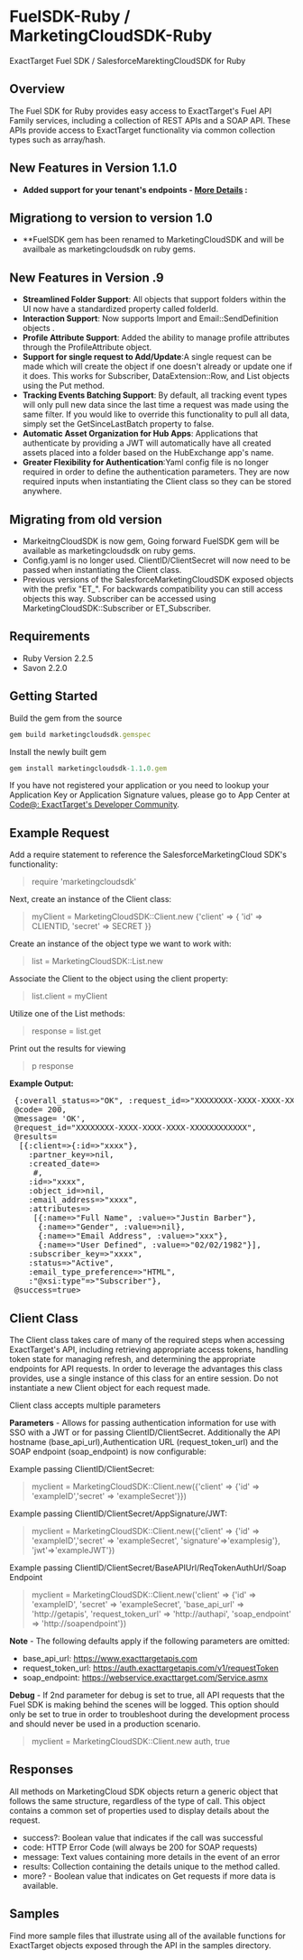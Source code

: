 FuelSDK-Ruby / MarketingCloudSDK-Ruby
=====================================

ExactTarget Fuel SDK / SalesforceMarektingCloudSDK for Ruby

## Overview ##
The Fuel SDK for Ruby provides easy access to ExactTarget's Fuel API Family services, including a collection of REST APIs and a SOAP API. These APIs provide access to ExactTarget functionality via common collection types such as array/hash.

## New Features in Version 1.1.0 ##
- **Added support for your tenant's endpoints - [More Details](https://developer.salesforce.com/docs/atlas.en-us.mc-apis.meta/mc-apis/your-subdomain-tenant-specific-endpoints.htm) :**

## Migrationg to version to version 1.0 ##
- **FuelSDK gem has been renamed to MarketingCloudSDK and will be availbale as marketingcloudsdk on ruby gems.
  
## New Features in Version .9 ##
- **Streamlined Folder Support**: All objects that support folders within the UI now have a standardized property called folderId.
- **Interaction Support**: Now supports Import and Email::SendDefinition objects .
- **Profile Attribute Support**: Added the ability to manage profile attributes through the ProfileAttribute object.
- **Support for single request to Add/Update**:A single request can be made which will create the object if one doesn't already or update one if it does.  This works for Subscriber, DataExtension::Row, and List objects using the Put method.
- **Tracking Events Batching Support**: By default, all tracking event types will only pull new data since the last time a request was made using the same filter.  If you would like to override this functionality to pull all data, simply set the GetSinceLastBatch property to false.
- **Automatic Asset Organization for Hub Apps**: Applications that authenticate by providing a JWT will automatically have all created assets placed into a folder based on the HubExchange app's name. 
- **Greater Flexibility for Authentication**:Yaml config file is no longer required in order to define the authentication parameters.  They are now required inputs when instantiating the Client class so they can be stored anywhere.
 
## Migrating from old version ##
- MarkeitngCloudSDK is now gem, Going forward FuelSDK gem will be available as marketingcloudsdk on ruby gems.
- Config.yaml is no longer used.  ClientID/ClientSecret will now need to be passed when instantiating the Client class.
- Previous versions of the SalesforceMarketingCloudSDK  exposed objects with the prefix "ET_". For backwards compatibility you can still access objects this way.
Subscriber can be accessed using MarketingCloudSDK::Subscriber or ET_Subscriber.  

## Requirements ##
- Ruby Version 2.2.5
- Savon 2.2.0 

## Getting Started ##
Build the gem from the source

```ruby
gem build marketingcloudsdk.gemspec
```

Install the newly built gem

```ruby
gem install marketingcloudsdk-1.1.0.gem
```

If you have not registered your application or you need to lookup your Application Key or Application Signature values, please go to App Center at [Code@: ExactTarget's Developer Community](http://code.exacttarget.com/appcenter "Code@ App Center").


## Example Request ##

Add a require statement to reference the SalesforceMarketingCloud SDK's functionality:
> require 'marketingcloudsdk'

Next, create an instance of the Client class:
> myClient = MarketingCloudSDK::Client.new {'client' => { 'id' => CLIENTID, 'secret' => SECRET }}

Create an instance of the object type we want to work with:
> list = MarketingCloudSDK::List.new

Associate the Client to the object using the client property:
> list.client = myClient

Utilize one of the List methods:
> response = list.get

Print out the results for viewing
> p response

**Example Output:**

<pre>
<MarketingCloudSDK::SoapResponse:0x007fb86abcf190
 @body= {:retrieve_response_msg=> {:overall_status=>"OK", :request_id=>"XXXXXXXX-XXXX-XXXX-XXXX-XXXXXXXXXXXX", :results=>..}
 @code= 200,
 @message= 'OK',
 @request_id="XXXXXXXX-XXXX-XXXX-XXXX-XXXXXXXXXXXX",
 @results=
  [{:client=>{:id=>"xxxx"},
    :partner_key=>nil,
    :created_date=>
     #<DateTime: 2013-05-30T23:02:00+00:00 ((2456443j,82920s,0n),+0s,2299161j)>,
    :id=>"xxxx",
    :object_id=>nil,
    :email_address=>"xxxx",
    :attributes=>
     [{:name=>"Full Name", :value=>"Justin Barber"},
      {:name=>"Gender", :value=>nil},
      {:name=>"Email Address", :value=>"xxx"},
      {:name=>"User Defined", :value=>"02/02/1982"}],
    :subscriber_key=>"xxxx",
    :status=>"Active",
    :email_type_preference=>"HTML",
    :"@xsi:type"=>"Subscriber"},
 @success=true>
</pre>

## Client Class ##

The Client class takes care of many of the required steps when accessing ExactTarget's API, including retrieving appropriate access tokens, handling token state for managing refresh, and determining the appropriate endpoints for API requests.  In order to leverage the advantages this class provides, use a single instance of this class for an entire session.  Do not instantiate a new Client object for each request made.

Client class accepts multiple parameters

**Parameters** - Allows for passing authentication information for use with SSO with a JWT or for passing ClientID/ClientSecret. 
Additionally the API hostname (base_api_url),Authentication URL (request_token_url) and the SOAP endpoint (soap_endpoint) is now configurable:

Example passing ClientID/ClientSecret: 
> myclient = MarketingCloudSDK::Client.new({'client' => {'id' => 'exampleID','secret' => 'exampleSecret'}})

Example passing ClientID/ClientSecret/AppSignature/JWT: 
> myclient = MarketingCloudSDK::Client.new({'client' => {'id' => 'exampleID','secret' => 'exampleSecret', 'signature'=>'examplesig'}, 'jwt'=>'exampleJWT'})

Example passing ClientID/ClientSecret/BaseAPIUrl/ReqTokenAuthUrl/Soap Endpoint
> myclient = MarketingCloudSDK::Client.new('client' => {'id' => 'exampleID', 'secret' => 'exampleSecret', 'base_api_url' => 'http://getapis', 'request_token_url' => 'http://authapi', 'soap_endpoint' => 'http://soapendpoint'})

**Note** - The following defaults apply if the following parameters are omitted:
- base_api_url: https://www.exacttargetapis.com
- request_token_url: https://auth.exacttargetapis.com/v1/requestToken
- soap_endpoint: https://webservice.exacttarget.com/Service.asmx

**Debug** - If 2nd parameter for debug is set to true, all API requests that the Fuel SDK is making behind the scenes will be logged.  This option should only be set to true in order to troubleshoot during the development process and should never be used in a production scenario.
> myclient = MarketingCloudSDK::Client.new auth, true <br> 


## Responses ##
All methods on MarketingCloud SDK objects return a generic object that follows the same structure, regardless of the type of call.  This object contains a common set of properties used to display details about the request.

- success?: Boolean value that indicates if the call was successful
- code: HTTP Error Code (will always be 200 for SOAP requests)
- message: Text values containing more details in the event of an error
- results: Collection containing the details unique to the method called.
 - more? - Boolean value that indicates on Get requests if more data is available.


## Samples ##
Find more sample files that illustrate using all of the available functions for ExactTarget objects exposed through the API in the samples directory.






